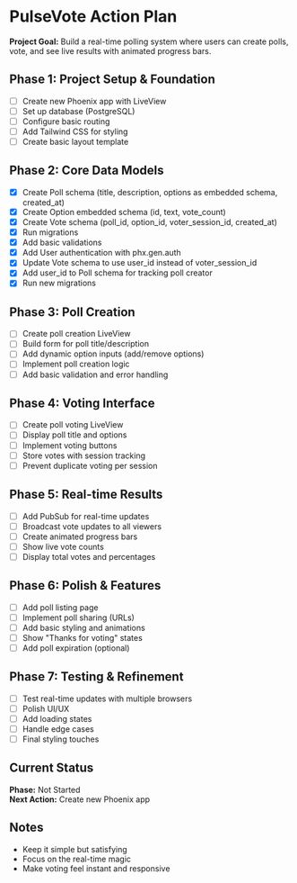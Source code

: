 # PulseVote Action Plan

**Project Goal:** Build a real-time polling system where users can create polls, vote, and see live results with animated progress bars.

## Phase 1: Project Setup & Foundation
- [ ] Create new Phoenix app with LiveView
- [ ] Set up database (PostgreSQL)
- [ ] Configure basic routing
- [ ] Add Tailwind CSS for styling
- [ ] Create basic layout template

## Phase 2: Core Data Models
- [x] Create Poll schema (title, description, options as embedded schema, created_at)
- [x] Create Option embedded schema (id, text, vote_count)
- [x] Create Vote schema (poll_id, option_id, voter_session_id, created_at)
- [x] Run migrations
- [x] Add basic validations
- [x] Add User authentication with phx.gen.auth
- [x] Update Vote schema to use user_id instead of voter_session_id
- [x] Add user_id to Poll schema for tracking poll creator
- [x] Run new migrations

## Phase 3: Poll Creation
- [ ] Create poll creation LiveView
- [ ] Build form for poll title/description
- [ ] Add dynamic option inputs (add/remove options)
- [ ] Implement poll creation logic
- [ ] Add basic validation and error handling

## Phase 4: Voting Interface
- [ ] Create poll voting LiveView
- [ ] Display poll title and options
- [ ] Implement voting buttons
- [ ] Store votes with session tracking
- [ ] Prevent duplicate voting per session

## Phase 5: Real-time Results
- [ ] Add PubSub for real-time updates
- [ ] Broadcast vote updates to all viewers
- [ ] Create animated progress bars
- [ ] Show live vote counts
- [ ] Display total votes and percentages

## Phase 6: Polish & Features
- [ ] Add poll listing page
- [ ] Implement poll sharing (URLs)
- [ ] Add basic styling and animations
- [ ] Show "Thanks for voting" states
- [ ] Add poll expiration (optional)

## Phase 7: Testing & Refinement
- [ ] Test real-time updates with multiple browsers
- [ ] Polish UI/UX
- [ ] Add loading states
- [ ] Handle edge cases
- [ ] Final styling touches

## Current Status
**Phase:** Not Started  
**Next Action:** Create new Phoenix app

## Notes
- Keep it simple but satisfying
- Focus on the real-time magic
- Make voting feel instant and responsive